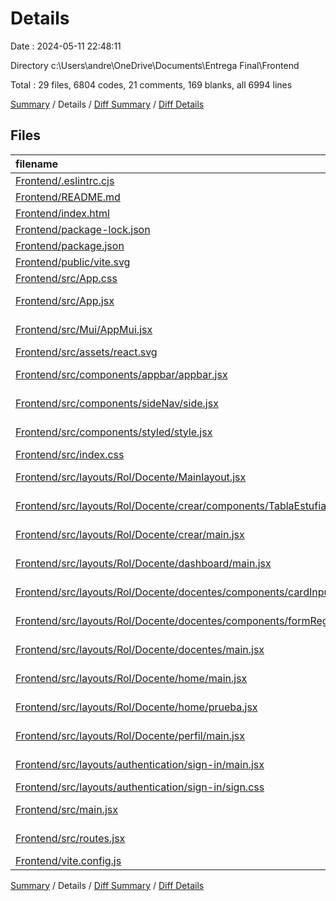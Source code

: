 # Details

Date : 2024-05-11 22:48:11

Directory c:\\Users\\andre\\OneDrive\\Documents\\Entrega Final\\Frontend

Total : 29 files,  6804 codes, 21 comments, 169 blanks, all 6994 lines

[Summary](results.md) / Details / [Diff Summary](diff.md) / [Diff Details](diff-details.md)

## Files
| filename | language | code | comment | blank | total |
| :--- | :--- | ---: | ---: | ---: | ---: |
| [Frontend/.eslintrc.cjs](/Frontend/.eslintrc.cjs) | JavaScript | 21 | 0 | 1 | 22 |
| [Frontend/README.md](/Frontend/README.md) | Markdown | 5 | 0 | 4 | 9 |
| [Frontend/index.html](/Frontend/index.html) | HTML | 13 | 0 | 1 | 14 |
| [Frontend/package-lock.json](/Frontend/package-lock.json) | JSON | 5,363 | 0 | 1 | 5,364 |
| [Frontend/package.json](/Frontend/package.json) | JSON | 37 | 0 | 1 | 38 |
| [Frontend/public/vite.svg](/Frontend/public/vite.svg) | XML | 1 | 0 | 0 | 1 |
| [Frontend/src/App.css](/Frontend/src/App.css) | CSS | 37 | 0 | 6 | 43 |
| [Frontend/src/App.jsx](/Frontend/src/App.jsx) | JavaScript JSX | 36 | 2 | 5 | 43 |
| [Frontend/src/Mui/AppMui.jsx](/Frontend/src/Mui/AppMui.jsx) | JavaScript JSX | 89 | 2 | 4 | 95 |
| [Frontend/src/assets/react.svg](/Frontend/src/assets/react.svg) | XML | 1 | 0 | 0 | 1 |
| [Frontend/src/components/appbar/appbar.jsx](/Frontend/src/components/appbar/appbar.jsx) | JavaScript JSX | 216 | 1 | 14 | 231 |
| [Frontend/src/components/sideNav/side.jsx](/Frontend/src/components/sideNav/side.jsx) | JavaScript JSX | 185 | 2 | 12 | 199 |
| [Frontend/src/components/styled/style.jsx](/Frontend/src/components/styled/style.jsx) | JavaScript JSX | 0 | 0 | 1 | 1 |
| [Frontend/src/index.css](/Frontend/src/index.css) | CSS | 60 | 0 | 10 | 70 |
| [Frontend/src/layouts/Rol/Docente/Mainlayout.jsx](/Frontend/src/layouts/Rol/Docente/Mainlayout.jsx) | JavaScript JSX | 21 | 0 | 4 | 25 |
| [Frontend/src/layouts/Rol/Docente/crear/components/TablaEstufiante.jsx](/Frontend/src/layouts/Rol/Docente/crear/components/TablaEstufiante.jsx) | JavaScript JSX | 49 | 0 | 9 | 58 |
| [Frontend/src/layouts/Rol/Docente/crear/main.jsx](/Frontend/src/layouts/Rol/Docente/crear/main.jsx) | JavaScript JSX | 22 | 0 | 6 | 28 |
| [Frontend/src/layouts/Rol/Docente/dashboard/main.jsx](/Frontend/src/layouts/Rol/Docente/dashboard/main.jsx) | JavaScript JSX | 8 | 0 | 1 | 9 |
| [Frontend/src/layouts/Rol/Docente/docentes/components/cardInput.jsx](/Frontend/src/layouts/Rol/Docente/docentes/components/cardInput.jsx) | JavaScript JSX | 0 | 0 | 1 | 1 |
| [Frontend/src/layouts/Rol/Docente/docentes/components/formRegistro.jsx](/Frontend/src/layouts/Rol/Docente/docentes/components/formRegistro.jsx) | JavaScript JSX | 266 | 4 | 28 | 298 |
| [Frontend/src/layouts/Rol/Docente/docentes/main.jsx](/Frontend/src/layouts/Rol/Docente/docentes/main.jsx) | JavaScript JSX | 24 | 0 | 8 | 32 |
| [Frontend/src/layouts/Rol/Docente/home/main.jsx](/Frontend/src/layouts/Rol/Docente/home/main.jsx) | JavaScript JSX | 6 | 0 | 3 | 9 |
| [Frontend/src/layouts/Rol/Docente/home/prueba.jsx](/Frontend/src/layouts/Rol/Docente/home/prueba.jsx) | JavaScript JSX | 0 | 0 | 1 | 1 |
| [Frontend/src/layouts/Rol/Docente/perfil/main.jsx](/Frontend/src/layouts/Rol/Docente/perfil/main.jsx) | JavaScript JSX | 7 | 0 | 3 | 10 |
| [Frontend/src/layouts/authentication/sign-in/main.jsx](/Frontend/src/layouts/authentication/sign-in/main.jsx) | JavaScript JSX | 104 | 8 | 12 | 124 |
| [Frontend/src/layouts/authentication/sign-in/sign.css](/Frontend/src/layouts/authentication/sign-in/sign.css) | CSS | 140 | 0 | 23 | 163 |
| [Frontend/src/main.jsx](/Frontend/src/main.jsx) | JavaScript JSX | 19 | 1 | 2 | 22 |
| [Frontend/src/routes.jsx](/Frontend/src/routes.jsx) | JavaScript JSX | 69 | 0 | 6 | 75 |
| [Frontend/vite.config.js](/Frontend/vite.config.js) | JavaScript | 5 | 1 | 2 | 8 |

[Summary](results.md) / Details / [Diff Summary](diff.md) / [Diff Details](diff-details.md)